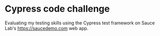 # **Cypress code challenge**

Evaluating my testing skills using the Cypress test framework on Sauce Lab's https://saucedemo.com web app.
